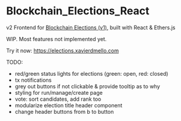 # Blockchain_Elections_React
v2 Frontend for [Blockchain Elections (v1)](https://github.com/xavierdmello/Blockchain_Elections), built with React & Ethers.js

WIP. Most features not implemented yet.

Try it now: https://elections.xavierdmello.com

TODO:
- red/green status lights for elections (green: open, red: closed)
- tx notifications
- grey out buttons if not clickable & provide tooltip as to why
- styling for run/manage/create page
- vote: sort candidates, add rank too
- modularize election title header component
- change header buttons from b to button

